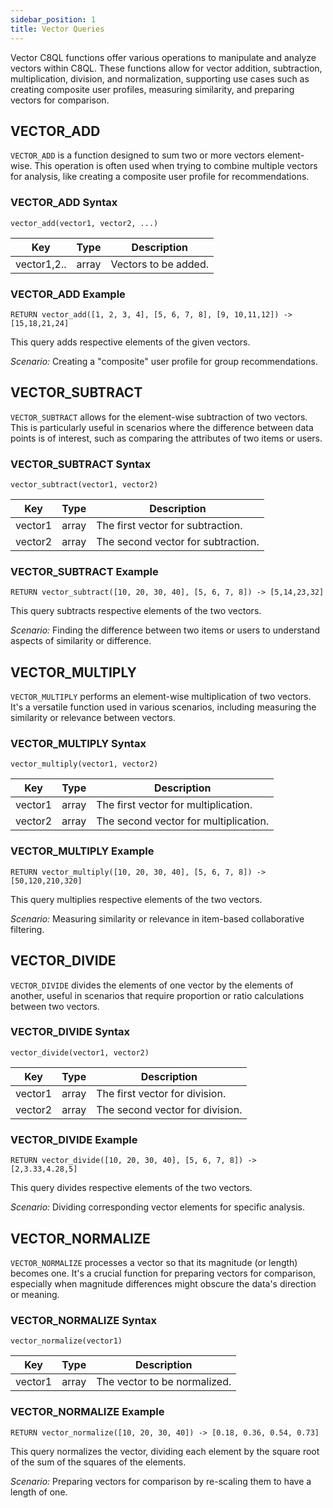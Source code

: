 ```yaml
---
sidebar_position: 1
title: Vector Queries
---
```


Vector C8QL functions offer various operations to manipulate and analyze vectors within C8QL. These functions allow for vector addition, subtraction, multiplication, division, and normalization, supporting use cases such as creating composite user profiles, measuring similarity, and preparing vectors for comparison.

## VECTOR_ADD

`VECTOR_ADD` is a function designed to sum two or more vectors element-wise. This operation is often used when trying to combine multiple vectors for analysis, like creating a composite user profile for recommendations.

### VECTOR_ADD Syntax

`vector_add(vector1, vector2, ...)`

| Key        | Type  | Description                               |
|------------|-------|-------------------------------------------|
| vector1,2..| array | Vectors to be added.                      |

### VECTOR_ADD Example

```c8ql
RETURN vector_add([1, 2, 3, 4], [5, 6, 7, 8], [9, 10,11,12]) -> [15,18,21,24]
```

This query adds respective elements of the given vectors.

*Scenario:* Creating a "composite" user profile for group recommendations.

## VECTOR_SUBTRACT

`VECTOR_SUBTRACT` allows for the element-wise subtraction of two vectors. This is particularly useful in scenarios where the difference between data points is of interest, such as comparing the attributes of two items or users.

### VECTOR_SUBTRACT Syntax

`vector_subtract(vector1, vector2)`

| Key      | Type  | Description                             |
|----------|-------|-----------------------------------------|
| vector1  | array | The first vector for subtraction.       |
| vector2  | array | The second vector for subtraction.      |

### VECTOR_SUBTRACT Example

```c8ql
RETURN vector_subtract([10, 20, 30, 40], [5, 6, 7, 8]) -> [5,14,23,32]
```

This query subtracts respective elements of the two vectors.

*Scenario:* Finding the difference between two items or users to understand aspects of similarity or difference.

## VECTOR_MULTIPLY

`VECTOR_MULTIPLY` performs an element-wise multiplication of two vectors. It's a versatile function used in various scenarios, including measuring the similarity or relevance between vectors.

### VECTOR_MULTIPLY Syntax

`vector_multiply(vector1, vector2)`

| Key      | Type  | Description                             |
|----------|-------|-----------------------------------------|
| vector1  | array | The first vector for multiplication.    |
| vector2  | array | The second vector for multiplication.   |

### VECTOR_MULTIPLY Example

```c8ql
RETURN vector_multiply([10, 20, 30, 40], [5, 6, 7, 8]) -> [50,120,210,320]
```

This query multiplies respective elements of the two vectors.

*Scenario:* Measuring similarity or relevance in item-based collaborative filtering.

## VECTOR_DIVIDE

`VECTOR_DIVIDE` divides the elements of one vector by the elements of another, useful in scenarios that require proportion or ratio calculations between two vectors.

### VECTOR_DIVIDE Syntax

`vector_divide(vector1, vector2)`

| Key      | Type  | Description                             |
|----------|-------|-----------------------------------------|
| vector1  | array | The first vector for division.          |
| vector2  | array | The second vector for division.         |

### VECTOR_DIVIDE Example

```c8ql
RETURN vector_divide([10, 20, 30, 40], [5, 6, 7, 8]) -> [2,3.33,4.28,5]
```

This query divides respective elements of the two vectors.

*Scenario:* Dividing corresponding vector elements for specific analysis.

## VECTOR_NORMALIZE

`VECTOR_NORMALIZE` processes a vector so that its magnitude (or length) becomes one. It's a crucial function for preparing vectors for comparison, especially when magnitude differences might obscure the data's direction or meaning.

### VECTOR_NORMALIZE Syntax

`vector_normalize(vector1)`

| Key       | Type  | Description                             |
|-----------|-------|-----------------------------------------|
| vector1   | array | The vector to be normalized.            |

### VECTOR_NORMALIZE Example

```c8ql
RETURN vector_normalize([10, 20, 30, 40]) -> [0.18, 0.36, 0.54, 0.73]
```

This query normalizes the vector, dividing each element by the square root of the sum of the squares of the elements.

*Scenario:* Preparing vectors for comparison by re-scaling them to have a length of one.
